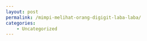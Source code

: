 ```yaml
---
layout: post
permalink: /mimpi-melihat-orang-digigit-laba-laba/
categories:
    - Uncategorized
---
```


